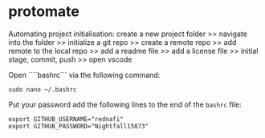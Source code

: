 # protomate
Automating project initialisation: create a new project folder >> navigate into the folder >> initialize a git repo >> create a remote repo >> add remote to the local repo >> add a readme file >> add a license file >>  initial stage, commit, push >> open vscode

Open ````bashrc``` via the following command:

```
sudo nano ~/.bashrc
```
Put your password add the following lines to the end of the ```bashrc``` file:

```
export GITHUB_USERNAME="rednafi"
export GITHUB_PASSWORD="Nightfall15873"
```
